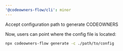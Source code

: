 ```yaml
---
'@codeowners-flow/cli': minor
---
```


Accept configuration path to generate CODEOWNERS

Now, users can point where the config file is located:

```bash
npx codeowners-flow generate -c ./path/to/config
```
